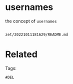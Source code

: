 # usernames

the concept of `usernames`

```
```

` zet/20221011181629/README.md `

# Related


Tags:

    #DEL
